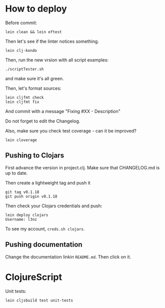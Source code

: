 # How to deploy

Before commit:

	lein clean && lein eftest

Then let's see if the linter notices something.

	lein clj-kondo

Then, run the  new vrsion with all script examples:

	./scriptTester.sh

and make sure it's all green.

Then, let's format sources:

	lein cljfmt check
	lein cljfmt fix

And commit with a message "Fixing #XX - Description"

Do not forget to edit the Changelog.

Also, make sure you check test coverage - can it be improved?

	lein cloverage


## Pushing to Clojars

First advance the version in project.clj. Make sure that CHANGELOG.md is up to date.

Then create a lightweight tag and push it

	git tag v0.1.18
 	git push origin v0.1.18


Then check your Clojars credentials and push:

	lein deploy clojars
	Username: l3nz
	

To see my account, `creds.sh clojars`.

## Pushing documentation

Change the documentation linkin `README.md`. Then click on it.


# ClojureScript

Unit tests:

	lein cljsbuild test unit-tests




